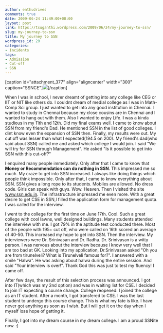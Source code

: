 ```yaml
---
author: enthudrives
comments: true
date: 2009-06-24 11:49:00+00:00
layout: post
link: https://tsuganthi.wordpress.com/2009/06/24/my-journey-to-ssn/
slug: my-journey-to-ssn
title: My journey to SSN
wordpress_id: 20
categories:
- Incidents
tags:
- Admission
- Cut-off
- SSN
---
```


[caption id="attachment_377" align="aligncenter" width="300" caption="SSNCE"][![](http://tsuganthi.files.wordpress.com/2009/06/ssn.jpg?w=300)](http://tsuganthi.files.wordpress.com/2009/06/ssn.jpg)[/caption]



When I was in school, I never dreamt of getting into any college like CEG or IIT or NIT like others do. I couldnt dream of medial college as I was in Math-Comp Sci group. I just wanted to get into any good institution in Chennai. I wanted to study in Chennai because my close cousins are in Chennai and I wanted to hang out with them. Also I wanted to enjoy Life. I was a kinda studious in my 11th and 12th. Did my final exams well. I came to know about SSN from my friend's Dad. He mentioned SSN in the list of good colleges. I dint know even the expansion of SSN then. Finally, my results were out. My cut off was lesser than what I expected(194.5 on 200). My friend's dad(who said about SSN) called me and asked which college I would join. I said "We will try for SSN through Management". He asked "Is it possible to get into SSN with this cut-off?"




I enquired many people immediately. Only after that I came to know that **Money or Recommendation can do nothing in SSN**. This impressed me so much. My craze to get into SSN increased. I always like doing things which people think impossible. Only after that, I came to know everything about SSN. SSN gives a long rope to its students. Mobiles are allowed. No dress code. Girls can speak with guys. Wow. Heaven. Then I visited the site www.ssn.edu.in. The infrastructure impressed me even more. With a great desire to get CSE in SSN,I filled the application form for management quota. I was called for the interview.




I went to the college for the first time on June 17th. Cool. Such a great college with cool lawns, well designed buildings. Many students attended the interview with me. I got 79% in the aptitude test conducted there. Most of the people with 195+ cut off, who were called on 16th scored an average of 40-50. This increased my hope to get into SSN. Then the interview. My interviewers were Dr. Srinivasan and Dr. Radha. Dr. Srinivasan is a witty person. I was nervous about the interview because i know very well that I am too bad at GK. Looking into my application, Dr.Srinivasan asked "Oh you are from tirunelveli? What is Tirunelveli famous for?". I answered with a smile "Halwa". He was asking about halwa during the entire session. And said "Your interview is over!". Thank God this was just to test my fluency! I came off.




After few days, the result of this selection process was announced. I got into IT(which was my 2nd option) and was in waiting list for CSE. I decided to join IT expecting a course change. College reopened. I joined the college as an IT student. After a month, I got transfered to CSE. I was the last student to undergo this course change. This is what my fate is like. I have never got anything as soon as I wish. But I will get it on the day when I myself lose hope of getting it.




Finally, I got into my dream course in my dream college. I am a proud SSNite now. :)
